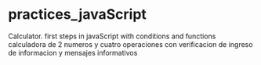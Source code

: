 # practices_javaScript
Calculator. first steps in javaScript with conditions and functions
calculadora de 2 numeros y cuatro operaciones con verificacion de ingreso de informacion y mensajes informativos
